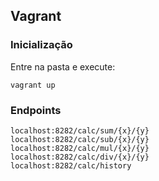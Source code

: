 ## Vagrant

### Inicialização
Entre na pasta e execute:
```
vagrant up
```

### Endpoints
```
localhost:8282/calc/sum/{x}/{y}
localhost:8282/calc/sub/{x}/{y}
localhost:8282/calc/mul/{x}/{y}
localhost:8282/calc/div/{x}/{y}
localhost:8282/calc/history
```

